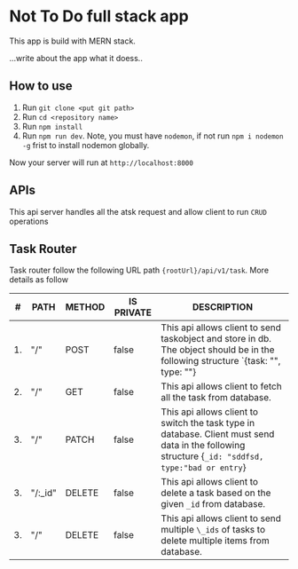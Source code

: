 # Not To Do full stack app

This app is build with MERN stack.

...write about the app what it doess..

## How to use

1. Run `git clone <put git path>`
2. Run `cd <repository name>`
3. Run `npm install`
4. Run `npm run dev`. Note, you must have `nodemon`, if not run `npm i nodemon -g` frist to install nodemon globally.

Now your server will run at `http://localhost:8000`

## APIs

This api server handles all the atsk request and allow client to run `CRUD` operations

## Task Router

Task router follow the following URL path `{rootUrl}/api/v1/task`. More details as follow

| #   | PATH     | METHOD | IS PRIVATE | DESCRIPTION                                                                                                                                       |
| --- | -------- | ------ | ---------- | ------------------------------------------------------------------------------------------------------------------------------------------------- |
| 1.  | "/"      | POST   | false      | This api allows client to send taskobject and store in db. The object should be in the following structure `{task: "", type: ""}                  |
| 2.  | "/"      | GET    | false      | This api allows client to fetch all the task from database.                                                                                       |
| 3.  | "/"      | PATCH  | false      | This api allows client to switch the task type in database. Client must send data in the following structure {`_id: "sddfsd, type:"bad or entry`} |
| 3.  | "/:\_id" | DELETE | false      | This api allows client to delete a task based on the given `_id` from database.                                                                   |
| 3.  | "/"      | DELETE | false      | This api allows client to send multiple `\_ids` of tasks to delete multiple items from database.                                                  |

